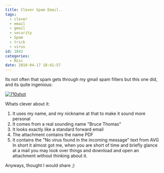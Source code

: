 ```yaml
---
title: Clever Spam Email..
tags:
  - clever
  - email
  - gmail
  - security
  - Spam
  - trick
  - virus
id: 1042
categories:
  - Misc
date: 2010-04-17 18:41:57
---
```


Its not often that spam gets through my gmail spam filters but this one did, and its quite ingenious:

[![](https://mikecann.co.uk/wp-content/uploads/2010/04/710shot.gif "710shot")](https://mikecann.co.uk/wp-content/uploads/2010/04/710shot.gif)

Whats clever about it:

1.  It uses my name, and my nickname at that to make it sound more personal
2.  It comes from a real sounding name "Bruce Thomas"
3.  It looks exactly like a standard forward email
4.  The attachment contains the name PDF
5.  It contains the "No virus found in the incoming message" text from AVG
In short it almost got me, when you are short of time and briefly glance at a mail you may look over things and download and open an attachment without thinking about it.

Anyways, thought I would share ;)